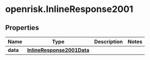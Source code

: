# openrisk.InlineResponse2001

## Properties

Name | Type | Description | Notes
------------ | ------------- | ------------- | -------------
**data** | [**InlineResponse2001Data**](InlineResponse2001Data.md) |  | 


